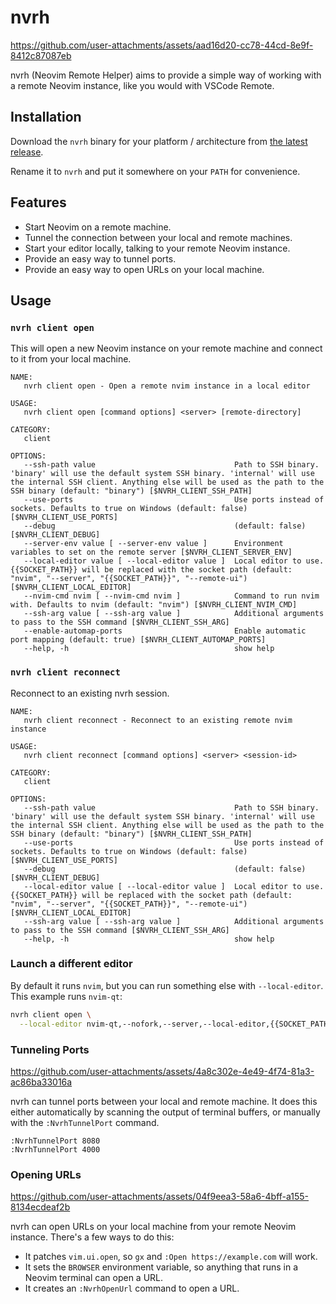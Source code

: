 # nvrh

https://github.com/user-attachments/assets/aad16d20-cc78-44cd-8e9f-8412c87087eb

nvrh (Neovim Remote Helper) aims to provide a simple way of working with a
remote Neovim instance, like you would with VSCode Remote.

## Installation

Download the `nvrh` binary for your platform / architecture from [the latest
release](https://github.com/mikew/nvrh/releases/latest).

Rename it to `nvrh` and put it somewhere on your `PATH` for convenience.

## Features

- Start Neovim on a remote machine.
- Tunnel the connection between your local and remote machines.
- Start your editor locally, talking to your remote Neovim instance.
- Provide an easy way to tunnel ports.
- Provide an easy way to open URLs on your local machine.

## Usage

### `nvrh client open`

This will open a new Neovim instance on your remote machine and connect to it
from your local machine.

```
NAME:
   nvrh client open - Open a remote nvim instance in a local editor

USAGE:
   nvrh client open [command options] <server> [remote-directory]

CATEGORY:
   client

OPTIONS:
   --ssh-path value                               Path to SSH binary. 'binary' will use the default system SSH binary. 'internal' will use the internal SSH client. Anything else will be used as the path to the SSH binary (default: "binary") [$NVRH_CLIENT_SSH_PATH]
   --use-ports                                    Use ports instead of sockets. Defaults to true on Windows (default: false) [$NVRH_CLIENT_USE_PORTS]
   --debug                                        (default: false) [$NVRH_CLIENT_DEBUG]
   --server-env value [ --server-env value ]      Environment variables to set on the remote server [$NVRH_CLIENT_SERVER_ENV]
   --local-editor value [ --local-editor value ]  Local editor to use. {{SOCKET_PATH}} will be replaced with the socket path (default: "nvim", "--server", "{{SOCKET_PATH}}", "--remote-ui") [$NVRH_CLIENT_LOCAL_EDITOR]
   --nvim-cmd nvim [ --nvim-cmd nvim ]            Command to run nvim with. Defaults to nvim (default: "nvim") [$NVRH_CLIENT_NVIM_CMD]
   --ssh-arg value [ --ssh-arg value ]            Additional arguments to pass to the SSH command [$NVRH_CLIENT_SSH_ARG]
   --enable-automap-ports                         Enable automatic port mapping (default: true) [$NVRH_CLIENT_AUTOMAP_PORTS]
   --help, -h                                     show help
```

### `nvrh client reconnect`

Reconnect to an existing nvrh session.

```
NAME:
   nvrh client reconnect - Reconnect to an existing remote nvim instance

USAGE:
   nvrh client reconnect [command options] <server> <session-id>

CATEGORY:
   client

OPTIONS:
   --ssh-path value                               Path to SSH binary. 'binary' will use the default system SSH binary. 'internal' will use the internal SSH client. Anything else will be used as the path to the SSH binary (default: "binary") [$NVRH_CLIENT_SSH_PATH]
   --use-ports                                    Use ports instead of sockets. Defaults to true on Windows (default: false) [$NVRH_CLIENT_USE_PORTS]
   --debug                                        (default: false) [$NVRH_CLIENT_DEBUG]
   --local-editor value [ --local-editor value ]  Local editor to use. {{SOCKET_PATH}} will be replaced with the socket path (default: "nvim", "--server", "{{SOCKET_PATH}}", "--remote-ui") [$NVRH_CLIENT_LOCAL_EDITOR]
   --ssh-arg value [ --ssh-arg value ]            Additional arguments to pass to the SSH command [$NVRH_CLIENT_SSH_ARG]
   --help, -h                                     show help
```

### Launch a different editor

By default it runs `nvim`, but you can run something else with
`--local-editor`. This example runs `nvim-qt`:

```sh
nvrh client open \
  --local-editor nvim-qt,--nofork,--server,--local-editor,{{SOCKET_PATH}}
```

### Tunneling Ports

https://github.com/user-attachments/assets/4a8c302e-4e49-4f74-81a3-ac86ba33016a

nvrh can tunnel ports between your local and remote machine. It does this
either automatically by scanning the output of terminal buffers, or manually
with the `:NvrhTunnelPort` command.

```vim
:NvrhTunnelPort 8080
:NvrhTunnelPort 4000
```

### Opening URLs

https://github.com/user-attachments/assets/04f9eea3-58a6-4bff-a155-8134ecdeaf2b

nvrh can open URLs on your local machine from your remote Neovim instance. There's a few ways to do this:

- It patches `vim.ui.open`, so `gx` and `:Open https://example.com` will work.
- It sets the `BROWSER` environment variable, so anything that runs in a Neovim terminal can open a URL.
- It creates an `:NvrhOpenUrl` command to open a URL.
